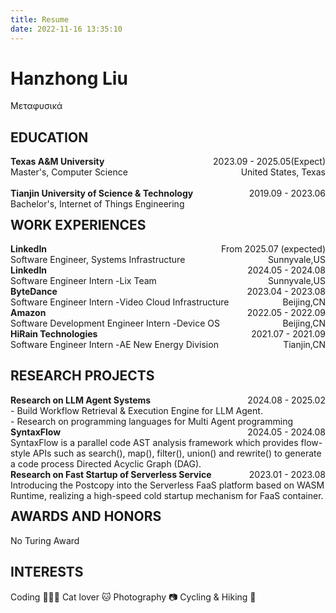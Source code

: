 ```yaml
---
title: Resume
date: 2022-11-16 13:35:10
---
```


# Hanzhong Liu

Μεταφυσικά


<h2>EDUCATION </h2>

<div id="expand-box-header">
    <span style="float: left; font-weight: bold;font-family:"楷体"">Texas A&M University</span> 
    <span style="float: right;font-family:"楷体";">2023.09 - 2025.05(Expect)</span><br>
    <span style="float: left;font-family:"楷体";">Master's, Computer Science</span> 
    <span style="float: right;font-family:"楷体";">United States, Texas</span><br>
</div><br>
<div id="expand-box-header">
    <span style="float: left; font-weight: bold;font-family:"楷体"">Tianjin University of Science & Technology</span> 
    <span style="float: right;font-family:"楷体";">2019.09 - 2023.06</span><br>
    <span style="float: left;font-family:"楷体";">Bachelor's, Internet of Things Engineering</span> 
</div>






##  WORK EXPERIENCES

<div id="expand-box-header">
    <span style="float: left; font-weight: bold">LinkedIn</span> 
    <span style="float: right;">From 2025.07 (expected) </span><br>
  	<span style="float: left">Software Engineer, Systems Infrastructure</span>
    <span style="float: right;">Sunnyvale,US</span><br>
</div>


<div id="expand-box-header">
    <span style="float: left; font-weight: bold">LinkedIn</span> 
    <span style="float: right;">2024.05 - 2024.08</span><br>
  	<span style="float: left">Software Engineer Intern -  </span><span> Lix Team</span>
    <span style="float: right;">Sunnyvale,US</span><br>
</div>



<div id="expand-box-header">
    <span style="float: left; font-weight: bold">ByteDance</span> 
    <span style="float: right;">2023.04 - 2023.08</span><br>
  	<span style="float: left">Software Engineer Intern -  </span><span> Video Cloud Infrastructure</span>
    <span style="float: right;">Beijing,CN</span><br>
<!--  	<span style="float: left;">Collaborated with the R&D team of the TikTok’s infrastructure, responding to performance and reliability issues, developing the department’s FaaS Serverless cloud computing system which processes over 10 billion video tasks per day (peak 200K Task/s). </span><br> -->
</div>


<div id="expand-box-header">
    <span style="float: left; font-weight: bold">Amazon</span> 
    <span style="float: right;">2022.05 - 2022.09</span><br>
  	<span style="float: left">Software Development Engineer Intern - </span>  <span>Device OS</span>
    <span style="float: right;">Beijing,CN</span><br>
<!--    	<span style="float: left;">Independently developed File Security Analysis System for Artifactory container in Amazon FireOS CI/CD pipeline; took responsibility for full stack development of project.</span><br>-->
</div>




<div id="expand-box-header">
    <span style="float: left; font-weight: bold">HiRain Technologies</span> 
    <span style="float: right;">2021.07 - 2021.09</span><br>
    <span style="float: left">Software Engineer Intern -  </span><span>AE New Energy Division</span> 
    <span style="float: right;">Tianjin,CN</span><br>
<!--  	<span style="float: left;">Interned with respected autonomous driving firm to conduct low-code platform research and development of electronic chips for new energy vehicles; independently completed compilation of multiple core project modules and assisted with architecture design.</span>
</div>-->


##  RESEARCH PROJECTS

<div id="expand-box-header">
    <span style="float: left; font-weight: bold">Research on LLM Agent Systems</span> 
    <span style="float: right;">2024.08 - 2025.02</span><br>
  	<span style="float: left;">
- Build Workflow Retrieval & Execution Engine for LLM Agent.<br>
- Research on programming languages ​for Multi Agent programming</span>
</div><br><br>


<div id="expand-box-header">
    <span style="float: left; font-weight: bold">SyntaxFlow</span> 
    <span style="float: right;">2024.05 - 2024.08</span><br>
  	<span style="float: right;">SyntaxFlow is a parallel code AST analysis framework which provides flow-style APIs such as search(), map(), filter(), union() and rewrite() to generate a code process Directed Acyclic Graph (DAG).</span>
</div><br><br>



<div id="expand-box-header">
    <span style="float: left; font-weight: bold">Research on Fast Startup of Serverless Service</span> 
    <span style="float: right;">2023.01 - 2023.08</span><br>
  	<span style="float: right;">Introducing the Postcopy into the Serverless FaaS platform based on WASM Runtime, realizing a high-speed cold startup mechanism for FaaS container.</span>
</div><br><br>



##  AWARDS AND HONORS

No Turing Award



## INTERESTS

Coding 👩🏻‍💻
Cat lover 🐱
Photography 📷
Cycling & Hiking 🥾

